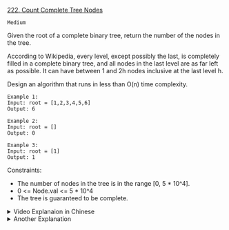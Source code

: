 [222. Count Complete Tree Nodes](https://leetcode.com/problems/count-complete-tree-nodes/)

`Medium`

Given the root of a complete binary tree, return the number of the nodes in the tree.

According to Wikipedia, every level, except possibly the last, is completely filled in a complete binary tree, and all nodes in the last level are as far left as possible. It can have between 1 and 2h nodes inclusive at the last level h.

Design an algorithm that runs in less than O(n) time complexity.

```
Example 1:
Input: root = [1,2,3,4,5,6]
Output: 6

Example 2:
Input: root = []
Output: 0

Example 3:
Input: root = [1]
Output: 1
``` 

Constraints:

- The number of nodes in the tree is in the range [0, 5 * 10^4].
- 0 <= Node.val <= 5 * 10^4
- The tree is guaranteed to be complete.

<details>
<summary>Video Explanaion in Chinese</summary>

[Huifeng Guan](https://www.youtube.com/watch?v=JSq15O0Bs-E&ab_channel=HuifengGuan)
</details>

<details>
<summary>Another Explanation</summary>

[labuladong](https://labuladong.github.io/algo/2/21/48/)
</details>
